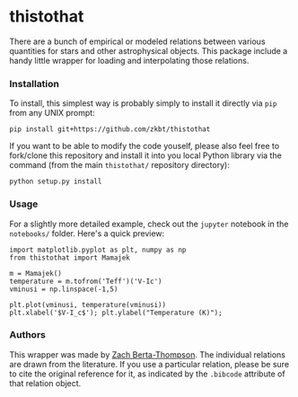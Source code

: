 # thistothat
There are a bunch of empirical or modeled relations between various quantities for stars and other astrophysical objects. This package include a handy little wrapper for loading and interpolating those relations.


### Installation
To install, this simplest way is probably simply to install it directly via `pip` from any UNIX prompt:
```
pip install git+https://github.com/zkbt/thistothat
```

If you want to be able to modify the code youself, please also feel free to fork/clone this repository and install it into you local Python library via the command (from the main `thistothat/` repository directory):
```
python setup.py install
```


### Usage
For a slightly more detailed example, check out the `jupyter` notebook in the `notebooks/` folder. Here's a quick preview:

```
import matplotlib.pyplot as plt, numpy as np
from thistothat import Mamajek

m = Mamajek()
temperature = m.tofrom('Teff')('V-Ic')
vminusi = np.linspace(-1,5)

plt.plot(vminusi, temperature(vminusi))
plt.xlabel('$V-I_c$'); plt.ylabel("Temperature (K)");
```

### Authors
This wrapper was made by [Zach Berta-Thompson](http://casa.colorado.edu/~bertathompson/). The individual relations are drawn from the literature. If you use a particular relation, please be sure to cite the original reference for it, as indicated by the `.bibcode` attribute of that relation object.

